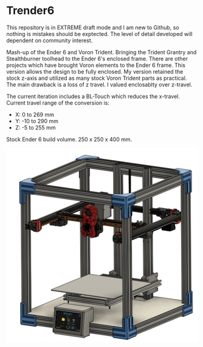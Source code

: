 # Trender6

This repository is in EXTREME draft mode and I am new to Github, so nothing is mistakes should be exptected. The level of detail developed will dependent on community interest.

Mash-up of the Ender 6 and Voron Trident.   Bringing the Trident Grantry and Stealthburner toolhead to the Ender 6's enclosed frame.  There are other projects which have brought Voron elements to the Ender 6 frame.  This version allows the design to be fully enclosed.    My version retained the stock z-axis and utilized as many stock Voron Trident parts as practical.   The main drawback is a loss of z travel.  I valued enclosablty over z-travel.

The current iteration includes a BL-Touch which reduces the x-travel.  Current travel range of the conversion is:
   *  X:   0 to 269 mm
   *  Y: -10 to 290 mm
   *  Z:  -5 to 255 mm

Stock Ender 6 build volume. 250 x 250 x 400 mm.

![Overall CAD Image](https://github.com/Nicholas-Barnes-Ohio/Trender6/blob/main/Images/Trender6_CAD_Overview.png)
